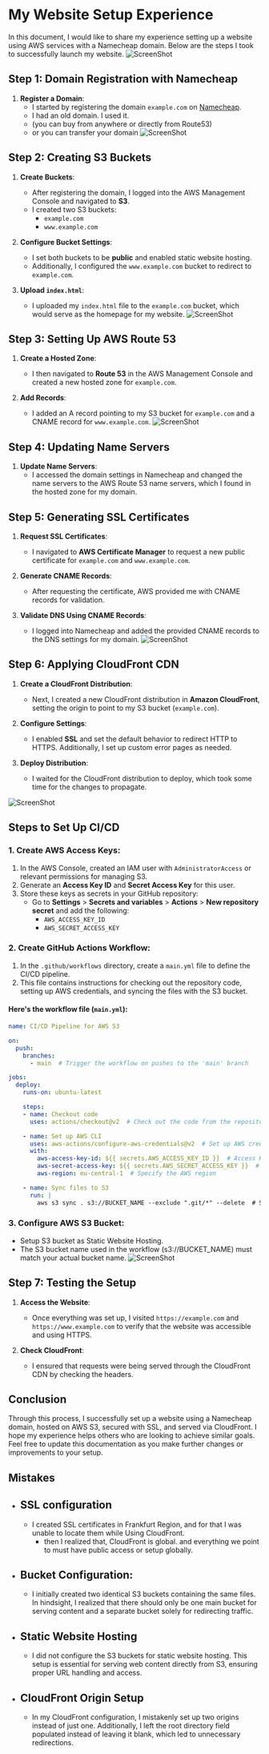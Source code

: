 # My Website Setup Experience

In this document, I would like to share my experience setting up a website using AWS services with a Namecheap domain. Below are the steps I took to successfully launch my website.
![ScreenShot](https://raw.githubusercontent.com/tanviralamcse/Launching-a-Static-Website-on-Amazon-S3/refs/heads/main/static-website-s3/Screenshots/awsdiagram.jpeg)
## Step 1: Domain Registration with Namecheap

1. **Register a Domain**: 
   - I started by registering the domain `example.com` on [Namecheap](https://www.namecheap.com/).
   - I had an old domain. I used it. 
   - (you can buy from anywhere or directly from Route53)
   - or you can transfer your domain
![ScreenShot](https://raw.githubusercontent.com/tanviralamcse/Launching-a-Static-Website-on-Amazon-S3/refs/heads/main/static-website-s3/Screenshots/Domain-10-10-2024_10_35_AM.png)
## Step 2: Creating S3 Buckets

1. **Create Buckets**:
   - After registering the domain, I logged into the AWS Management Console and navigated to **S3**.
   - I created two S3 buckets:
     - `example.com`
     - `www.example.com`

2. **Configure Bucket Settings**:
   - I set both buckets to be **public** and enabled static website hosting.
   - Additionally, I configured the `www.example.com` bucket to redirect to `example.com`.

3. **Upload `index.html`**:
   - I uploaded my `index.html` file to the `example.com` bucket, which would serve as the homepage for my website.
![ScreenShot](https://raw.githubusercontent.com/tanviralamcse/Launching-a-Static-Website-on-Amazon-S3/refs/heads/main/static-website-s3/Screenshots/s3%20buckets.png)
## Step 3: Setting Up AWS Route 53

1. **Create a Hosted Zone**:
   - I then navigated to **Route 53** in the AWS Management Console and created a new hosted zone for `example.com`.

2. **Add Records**:
   - I added an A record pointing to my S3 bucket for `example.com` and a CNAME record for `www.example.com`.
![ScreenShot](https://raw.githubusercontent.com/tanviralamcse/Launching-a-Static-Website-on-Amazon-S3/refs/heads/main/static-website-s3/Screenshots/route53.png)
## Step 4: Updating Name Servers

1. **Update Name Servers**:
   - I accessed the domain settings in Namecheap and changed the name servers to the AWS Route 53 name servers, which I found in the hosted zone for my domain.

## Step 5: Generating SSL Certificates

1. **Request SSL Certificates**:
   - I navigated to **AWS Certificate Manager** to request a new public certificate for `example.com` and `www.example.com`.

2. **Generate CNAME Records**:
   - After requesting the certificate, AWS provided me with CNAME records for validation.

3. **Validate DNS Using CNAME Records**:
   - I logged into Namecheap and added the provided CNAME records to the DNS settings for my domain.
![ScreenShot](https://raw.githubusercontent.com/tanviralamcse/Launching-a-Static-Website-on-Amazon-S3/refs/heads/main/static-website-s3/Screenshots/ACM.png)
## Step 6: Applying CloudFront CDN

1. **Create a CloudFront Distribution**:
   - Next, I created a new CloudFront distribution in **Amazon CloudFront**, setting the origin to point to my S3 bucket (`example.com`).

2. **Configure Settings**:
   - I enabled **SSL** and set the default behavior to redirect HTTP to HTTPS. Additionally, I set up custom error pages as needed.

3. **Deploy Distribution**:
   - I waited for the CloudFront distribution to deploy, which took some time for the changes to propagate.
  
![ScreenShot](https://github.com/tanviralamcse/Launching-a-Static-Website-on-Amazon-S3/blob/main/static-website-s3/Screenshots/cloudfront.png)

## Steps to Set Up CI/CD

### 1. Create AWS Access Keys:

1. In the AWS Console, created an IAM user with `AdministratorAccess` or relevant permissions for managing S3.
2. Generate an **Access Key ID** and **Secret Access Key** for this user.
3. Store these keys as secrets in your GitHub repository:
   - Go to **Settings** > **Secrets and variables** > **Actions** > **New repository secret** and add the following:
     - `AWS_ACCESS_KEY_ID`
     - `AWS_SECRET_ACCESS_KEY`

### 2. Create GitHub Actions Workflow:

1. In the `.github/workflows` directory, create a `main.yml` file to define the CI/CD pipeline.
2. This file contains instructions for checking out the repository code, setting up AWS credentials, and syncing the files with the S3 bucket.

#### Here's the workflow file (`main.yml`):

```yaml
name: CI/CD Pipeline for AWS S3

on:
  push:
    branches:
      - main  # Trigger the workflow on pushes to the 'main' branch

jobs:
  deploy:
    runs-on: ubuntu-latest

    steps:
    - name: Checkout code
      uses: actions/checkout@v2  # Check out the code from the repository

    - name: Set up AWS CLI
      uses: aws-actions/configure-aws-credentials@v2  # Set up AWS credentials
      with:
        aws-access-key-id: ${{ secrets.AWS_ACCESS_KEY_ID }}  # Access Key from GitHub Secrets
        aws-secret-access-key: ${{ secrets.AWS_SECRET_ACCESS_KEY }}  # Secret Key from GitHub Secrets
        aws-region: eu-central-1  # Specify the AWS region

    - name: Sync files to S3
      run: |
        aws s3 sync . s3://BUCKET_NAME --exclude ".git/*" --delete  # Sync files to the S3 bucket, excluding .git files
```
### 3. Configure AWS S3 Bucket:
   - Setup S3 bucket as Static Website Hosting.
   - The S3 bucket name used in the workflow (s3://BUCKET_NAME) must match your actual bucket name.
![ScreenShot](https://raw.githubusercontent.com/tanviralamcse/Launching-a-Static-Website-on-Amazon-S3/refs/heads/main/static-website-s3/Screenshots/gitworkflows.png)
## Step 7: Testing the Setup

1. **Access the Website**:
   - Once everything was set up, I visited `https://example.com` and `https://www.example.com` to verify that the website was accessible and using HTTPS.

2. **Check CloudFront**:
   - I ensured that requests were being served through the CloudFront CDN by checking the headers.

## Conclusion

Through this process, I successfully set up a website using a Namecheap domain, hosted on AWS S3, secured with SSL, and served via CloudFront. I hope my experience helps others who are looking to achieve similar goals. Feel free to update this documentation as you make further changes or improvements to your setup.

## Mistakes
  - ## SSL configuration
    - I created SSL certificates in Frankfurt Region, and for that I was unable to locate them while Using CloudFront. 
      - then I realized that, CloudFront is global. and everything we point to must have public access or setup globally. 
  - ## Bucket Configuration: 
      - I initially created two identical S3 buckets containing the same files. In hindsight, I realized that there should only be one main bucket for serving content and a separate bucket solely for redirecting traffic.

  - ## Static Website Hosting
      - I did not configure the S3 buckets for static website hosting. This setup is essential for serving web content directly from S3, ensuring proper URL handling and access.

  - ## CloudFront Origin Setup
      - In my CloudFront configuration, I mistakenly set up two origins instead of just one. Additionally, I left the root directory field populated instead of leaving it blank, which led to unnecessary redirections.
